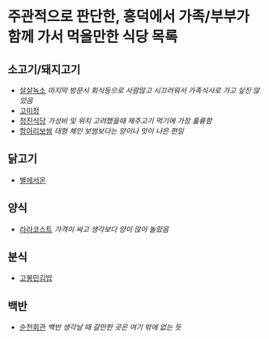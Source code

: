 # 주관적으로 판단한, 흥덕에서 가족/부부가 함께 가서 먹을만한 식당 목록

## 소고기/돼지고기

* [살살녹소](http://naver.me/G0REa6eT) *마지막 방문시 회식등으로 사람많고 시끄러워서 가족식사로 가고 싶진 않았음*
* [고미정](http://naver.me/GQpaWkS3)
* [정진식당](http://naver.me/xFjhq6C6) *가성비 및 위치 고려했을때 제주고기 먹기에 가장 훌륭함*
* [항아리보쌈](http://naver.me/GZzFtaEp) *대형 체인 보쌈보다는 양이나 맛이 나은 편임*

## 닭고기

* [별에서온](http://naver.me/GJb1QxGg)

## 양식

* [라라코스트](http://naver.me/xlzMis6i) *가격이 싸고 생각보다 양이 많아 놀랐음*

## 분식

* [고봉민김밥](http://naver.me/5AJwxP2K)

## 백반

* [순천회관](http://naver.me/53WTRP2w) *백반 생각날 때 갈만한 곳은 여기 밖에 없는 듯*
